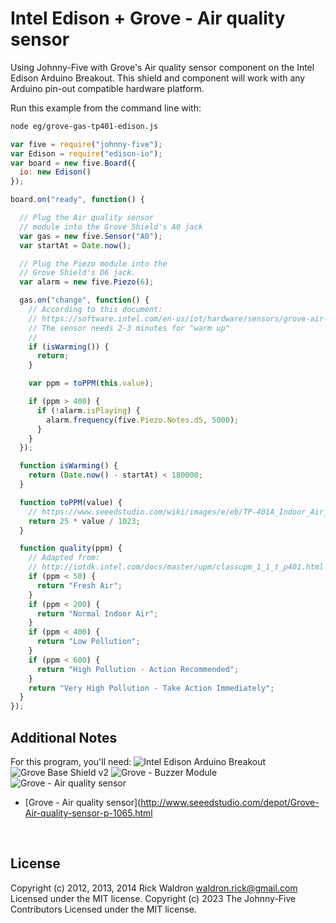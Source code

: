 <!--remove-start-->

# Intel Edison + Grove - Air quality sensor

<!--remove-end-->


Using Johnny-Five with Grove's Air quality sensor component on the Intel Edison Arduino Breakout. This shield and component will work with any Arduino pin-out compatible hardware platform.







Run this example from the command line with:
```bash
node eg/grove-gas-tp401-edison.js
```


```javascript
var five = require("johnny-five");
var Edison = require("edison-io");
var board = new five.Board({
  io: new Edison()
});

board.on("ready", function() {

  // Plug the Air quality sensor
  // module into the Grove Shield's A0 jack
  var gas = new five.Sensor("A0");
  var startAt = Date.now();

  // Plug the Piezo module into the
  // Grove Shield's D6 jack.
  var alarm = new five.Piezo(6);

  gas.on("change", function() {
    // According to this document:
    // https://software.intel.com/en-us/iot/hardware/sensors/grove-air-quality-sensor
    // The sensor needs 2-3 minutes for "warm up"
    //
    if (isWarming()) {
      return;
    }

    var ppm = toPPM(this.value);

    if (ppm > 400) {
      if (!alarm.isPlaying) {
        alarm.frequency(five.Piezo.Notes.d5, 5000);
      }
    }
  });

  function isWarming() {
    return (Date.now() - startAt) < 180000;
  }

  function toPPM(value) {
    // https://www.seeedstudio.com/wiki/images/e/eb/TP-401A_Indoor_Air_quality_gas_sensor.pdf
    return 25 * value / 1023;
  }

  function quality(ppm) {
    // Adapted from:
    // http://iotdk.intel.com/docs/master/upm/classupm_1_1_t_p401.html
    if (ppm < 50) {
      return "Fresh Air";
    }
    if (ppm < 200) {
      return "Normal Indoor Air";
    }
    if (ppm < 400) {
      return "Low Pollution";
    }
    if (ppm < 600) {
      return "High Pollution - Action Recommended";
    }
    return "Very High Pollution - Take Action Immediately";
  }
});

```








## Additional Notes
For this program, you'll need:
![Intel Edison Arduino Breakout](https://cdn.sparkfun.com//assets/parts/1/0/1/3/9/13097-06.jpg)
![Grove Base Shield v2](http://www.seeedstudio.com/depot/images/product/base%20shield%20V2_01.jpg)
![Grove - Buzzer Module](http://www.seeedstudio.com/depot/images/107020000%201.jpg)
![Grove - Air quality sensor](http://www.seeedstudio.com/depot/images/101020021%201.jpg)
- [Grove - Air quality sensor](http://www.seeedstudio.com/depot/Grove-Air-quality-sensor-p-1065.html

&nbsp;

<!--remove-start-->

## License
Copyright (c) 2012, 2013, 2014 Rick Waldron <waldron.rick@gmail.com>
Licensed under the MIT license.
Copyright (c) 2023 The Johnny-Five Contributors
Licensed under the MIT license.

<!--remove-end-->
